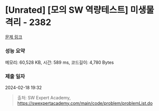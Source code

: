 # [Unrated] [모의 SW 역량테스트] 미생물 격리 - 2382 

[문제 링크](https://swexpertacademy.com/main/code/problem/problemDetail.do?contestProbId=AV597vbqAH0DFAVl) 

### 성능 요약

메모리: 60,528 KB, 시간: 589 ms, 코드길이: 4,780 Bytes

### 제출 일자

2024-02-18 19:32



> 출처: SW Expert Academy, https://swexpertacademy.com/main/code/problem/problemList.do